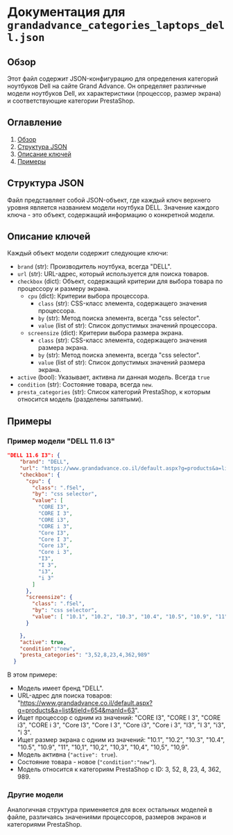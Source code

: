 # Документация для `grandadvance_categories_laptops_dell.json`

## Обзор

Этот файл содержит JSON-конфигурацию для определения категорий ноутбуков Dell на сайте Grand Advance. Он определяет различные модели ноутбуков Dell, их характеристики (процессор, размер экрана) и соответствующие категории PrestaShop.

## Оглавление

1.  [Обзор](#обзор)
2.  [Структура JSON](#структура-json)
3.  [Описание ключей](#описание-ключей)
4.  [Примеры](#примеры)

## Структура JSON

Файл представляет собой JSON-объект, где каждый ключ верхнего уровня является названием модели ноутбука DELL. Значение каждого ключа - это объект, содержащий информацию о конкретной модели.

## Описание ключей

Каждый объект модели содержит следующие ключи:

-   `brand` (str): Производитель ноутбука, всегда "DELL".
-   `url` (str): URL-адрес, который используется для поиска товаров.
-   `checkbox` (dict): Объект, содержащий критерии для выбора товара по процессору и размеру экрана.
    -   `cpu` (dict): Критерии выбора процессора.
        -   `class` (str): CSS-класс элемента, содержащего значения процессора.
        -   `by` (str): Метод поиска элемента, всегда "css selector".
        -   `value` (list of str): Список допустимых значений процессора.
    -   `screensize` (dict): Критерии выбора размера экрана.
        -   `class` (str): CSS-класс элемента, содержащего значения размера экрана.
        -   `by` (str): Метод поиска элемента, всегда "css selector".
        -   `value` (list of str): Список допустимых значений размера экрана.
-    `active` (bool):  Указывает, активна ли данная модель. Всегда `true`
-   `condition` (str):  Состояние товара, всегда `new`.
-   `presta_categories` (str):  Список категорий PrestaShop, к которым относится модель (разделены запятыми).

## Примеры

### Пример модели "DELL 11.6 I3"
```json
"DELL 11.6 I3": {
    "brand": "DELL",
    "url": "https://www.grandadvance.co.il/default.aspx?g=products&a=list&tieId=654&manId=63",
    "checkbox": {
      "cpu": {
        "class": ".fSel",
        "by": "css selector",
        "value": [
          "CORE I3",
          "CORE I 3",
          "CORE i3",
          "CORE i 3",
          "Core I3",
          "Core I 3",
          "Core i3",
          "Core i 3",
          "I3",
          "I 3",
          "i3",
          "i 3"
        ]
      },
      "screensize": {
        "class": ".fSel",
        "by": "css selector",
        "value": [ "10.1", "10.2", "10.3", "10.4", "10.5", "10.9", "11", "10,1", "10,2", "10,3", "10,4", "10,5", "10,9" ]
      }

    },
    "active": true,
    "condition":"new",
    "presta_categories": "3,52,8,23,4,362,989"
  }
```
В этом примере:
*   Модель имеет бренд "DELL".
*   URL-адрес для поиска товаров: "https://www.grandadvance.co.il/default.aspx?g=products&a=list&tieId=654&manId=63".
*   Ищет процессор с одним из значений: "CORE I3", "CORE I 3", "CORE i3", "CORE i 3", "Core I3", "Core I 3", "Core i3", "Core i 3", "I3", "I 3", "i3", "i 3".
*   Ищет размер экрана с одним из значений: "10.1", "10.2", "10.3", "10.4", "10.5", "10.9", "11", "10,1", "10,2", "10,3", "10,4", "10,5", "10,9".
*   Модель активна (`"active": true`).
*   Состояние товара - новое (`"condition":"new"`).
*   Модель относится к категориям PrestaShop с ID: 3, 52, 8, 23, 4, 362, 989.

### Другие модели
Аналогичная структура применяется для всех остальных моделей в файле, различаясь значениями процессоров, размеров экранов и категориями PrestaShop.